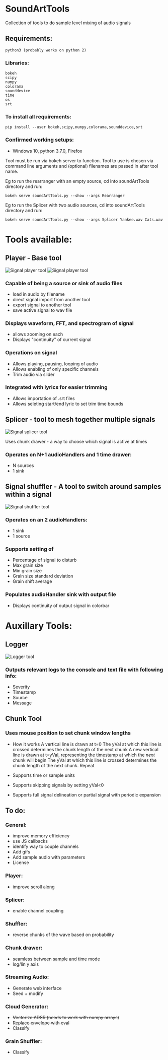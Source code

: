 # SoundArtTools

Collection of tools to do sample level mixing of audio signals

## Requirements:
	python3 (probably works on python 2)

### Libraries:
	bokeh
	scipy
	numpy
	colorama
	sounddevice
	time
	os
	srt

### To install all requirements:
	pip install --user bokeh,scipy,numpy,colorama,sounddevice,srt

### Confirmed working setups:
* Windows 10, python 3.7.0, Firefox

Tool must be run via bokeh server to function.  Tool to use is chosen via command line arguments and (optional) filenames are passed in after tool name.

Eg to run the rearranger with an empty source, cd into soundArtTools directory and run:

	bokeh serve soundArtTools.py --show --args Rearranger

Eg to run the Splicer with two audio sources, cd into soundArtTools directory and run:

	bokeh serve soundArtTools.py --show --args Splicer Yankee.wav Cats.wav


# Tools available:

## Player - Base tool 
![Signal player tool](/images/signalHandler.PNG?raw=true "Signal handler waveform view")
![Signal player tool](/images/signalHandlerSpectrogram.PNG?raw=true "Signal handler spectrogram view")

### Capable of being a source or sink of audio files
* load in audio by filename
* direct signal import from another tool
* export signal to another tool
* save active signal to wav file

### Displays waveform, FFT, and spectrogram of signal
* allows zooming on each
* Displays "continuity" of current signal

### Operations on signal
* Allows playing, pausing, looping of audio
* Allows enabling of only specific channels
* Trim audio via slider

### Integrated with lyrics for easier trimming
* Allows importation of .srt files
* Allows seleting start/end lyric to set trim time bounds

## Splicer - tool to mesh together multiple signals
![Signal splicer tool](/images/multiSignalSplicer.PNG?raw=true "Signal splicer view")

Uses chunk drawer - a way to choose which signal is active at times

### Operates on N+1 audioHandlers and 1 time drawer:
* N sources
* 1 sink

## Signal shuffler - A tool to switch around samples within a signal
![Signal shuffler tool](/images/rearranger.PNG?raw=true "Signal rearranger")

### Operates on an 2 audioHandlers:
* 1 sink
* 1 source

### Supports setting of
* Percentage of signal to disturb
* Max grain size
* Min grain size
* Grain size standard deviation
* Grain shift average

### Populates audioHandler sink with output file
* Displays continuity of output signal in colorbar


# Auxillary Tools:

## Logger
![Logger tool](/images/logger.PNG?raw=true "Logger")
### Outputs relevant logs to the console and text file with following info:
* Severity
* Timestamp
* Source
* Message

## Chunk Tool

### Uses mouse position to set chunk window lengths
* How it works
	A vertical line is drawn at t=0
	The yVal at which this line is crossed determines the chunk length of the next chunk
	A new vertical line is drawn at t=yVal, representing the  timestamp at which the _next_ chunk will begin
	The yVal at which this line is crossed determines the chunk length of the next chunk.
	Repeat

* Supports time or sample units
* Supports skipping signals by setting yVal<0
* Supports full signal delineation or partial signal with periodic expansion


## To do:

### General:
* improve memory efficiency
* use JS callbacks
* identify way to couple channels
* Add gifs
* Add sample audio with parameters
* License

### Player:
* improve scroll along

### Splicer:
* enable channel coupling

### Shuffler:
* reverse chunks of the wave based on probability

### Chunk drawer:
* seamless between sample and time mode
* log/lin y axis

### Streaming Audio:
* Generate web interface
* Seed + modify

### Cloud Generator:
* ~~Vectorize ADSR (needs to work with numpy arrays)~~
* ~~Replace envelope with eval~~
* Classify
  
### Grain Shuffler:
* Classify
